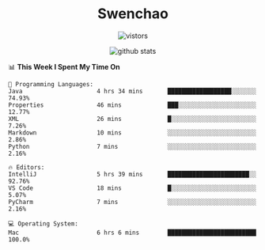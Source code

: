 <h1 align="center">Swenchao</h3>

<p align="center">
  <img src="https://visitor-badge.glitch.me/badge?page_id=Swenchao" alt="vistors" />
</p>

<p align="center">
  <img src="https://github-readme-stats.vercel.app/api?username=Swenchao&count_private=true&show_icons=true&theme=vue-dark&hide_title=true" alt="github stats" />
</p>

<!--START_SECTION:waka-->
📊 **This Week I Spent My Time On** 

```text
💬 Programming Languages: 
Java                     4 hrs 34 mins       ██████████████████░░░░░░░   74.93% 
Properties               46 mins             ███░░░░░░░░░░░░░░░░░░░░░░   12.77% 
XML                      26 mins             █░░░░░░░░░░░░░░░░░░░░░░░░   7.26% 
Markdown                 10 mins             ░░░░░░░░░░░░░░░░░░░░░░░░░   2.86% 
Python                   7 mins              ░░░░░░░░░░░░░░░░░░░░░░░░░   2.16%

🔥 Editors: 
IntelliJ                 5 hrs 39 mins       ███████████████████████░░   92.76% 
VS Code                  18 mins             █░░░░░░░░░░░░░░░░░░░░░░░░   5.07% 
PyCharm                  7 mins              ░░░░░░░░░░░░░░░░░░░░░░░░░   2.16%

💻 Operating System: 
Mac                      6 hrs 6 mins        █████████████████████████   100.0%

```


<!--END_SECTION:waka-->
